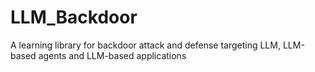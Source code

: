 # LLM_Backdoor
A learning library for backdoor attack and defense targeting LLM, LLM-based agents and LLM-based applications
